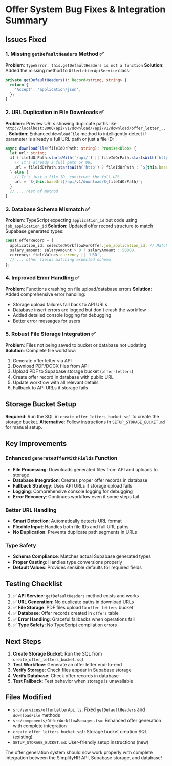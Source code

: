 # Offer System Bug Fixes & Integration Summary

## Issues Fixed

### 1. Missing `getDefaultHeaders` Method ✅
**Problem**: `TypeError: this.getDefaultHeaders is not a function`
**Solution**: Added the missing method to `OfferLetterApiService` class:
```typescript
private getDefaultHeaders(): Record<string, string> {
  return {
    'Accept': 'application/json',
  };
}
```

### 2. URL Duplication in File Downloads ✅
**Problem**: Preview URLs showing duplicate paths like `http://localhost:8000/api/v1/download//api/v1/download/offer_letter_...`
**Solution**: Enhanced `downloadFile` method to intelligently detect if parameter is already a full URL path or just a file ID:
```typescript
async downloadFile(fileIdOrPath: string): Promise<Blob> {
  let url: string;
  if (fileIdOrPath.startsWith('/api/') || fileIdOrPath.startsWith('http')) {
    // It's already a full path or URL
    url = fileIdOrPath.startsWith('http') ? fileIdOrPath : `${this.baseUrl}${fileIdOrPath}`;
  } else {
    // It's just a file ID, construct the full URL
    url = `${this.baseUrl}/api/v1/download/${fileIdOrPath}`;
  }
  // ... rest of method
}
```

### 3. Database Schema Mismatch ✅
**Problem**: TypeScript expecting `application_id` but code using `job_application_id`
**Solution**: Updated offer record structure to match Supabase generated types:
```typescript
const offerRecord = {
  application_id: selectedWorkflowForOffer.job_application_id, // Match types
  salary_amount: salaryAmount > 0 ? salaryAmount : 50000,
  currency: fieldValues.currency || 'USD',
  // ... other fields matching expected schema
};
```

### 4. Improved Error Handling ✅
**Problem**: Functions crashing on file upload/database errors
**Solution**: Added comprehensive error handling:
- Storage upload failures fall back to API URLs
- Database insert errors are logged but don't crash the workflow
- Added detailed console logging for debugging
- Better error messages for users

### 5. Robust File Storage Integration ✅
**Problem**: Files not being saved to bucket or database not updating
**Solution**: Complete file workflow:
1. Generate offer letter via API
2. Download PDF/DOCX files from API
3. Upload PDF to Supabase storage bucket (`offer-letters`)
4. Create offer record in database with public URL
5. Update workflow with all relevant details
6. Fallback to API URLs if storage fails

## Storage Bucket Setup

**Required**: Run the SQL in `create_offer_letters_bucket.sql` to create the storage bucket.
**Alternative**: Follow instructions in `SETUP_STORAGE_BUCKET.md` for manual setup.

## Key Improvements

### Enhanced `generateOfferWithFields` Function
- **File Processing**: Downloads generated files from API and uploads to storage
- **Database Integration**: Creates proper offer records in database
- **Fallback Strategy**: Uses API URLs if storage upload fails
- **Logging**: Comprehensive console logging for debugging
- **Error Recovery**: Continues workflow even if some steps fail

### Better URL Handling
- **Smart Detection**: Automatically detects URL format
- **Flexible Input**: Handles both file IDs and full URL paths
- **No Duplication**: Prevents duplicate path segments in URLs

### Type Safety
- **Schema Compliance**: Matches actual Supabase generated types
- **Proper Casting**: Handles type conversions properly
- **Default Values**: Provides sensible defaults for required fields

## Testing Checklist

1. ✅ **API Service**: `getDefaultHeaders` method exists and works
2. ✅ **URL Generation**: No duplicate paths in download URLs  
3. ✅ **File Storage**: PDF files upload to `offer-letters` bucket
4. ✅ **Database**: Offer records created in `offers` table
5. ✅ **Error Handling**: Graceful fallbacks when operations fail
6. ✅ **Type Safety**: No TypeScript compilation errors

## Next Steps

1. **Create Storage Bucket**: Run the SQL from `create_offer_letters_bucket.sql`
2. **Test Workflow**: Generate an offer letter end-to-end
3. **Verify Storage**: Check files appear in Supabase storage
4. **Verify Database**: Check offer records in database
5. **Test Fallback**: Test behavior when storage is unavailable

## Files Modified

- `src/services/offerLetterApi.ts`: Fixed `getDefaultHeaders` and `downloadFile` methods
- `src/components/OfferWorkflowManager.tsx`: Enhanced offer generation with complete integration
- `create_offer_letters_bucket.sql`: Storage bucket creation SQL (existing)
- `SETUP_STORAGE_BUCKET.md`: User-friendly setup instructions (new)

The offer generation system should now work properly with complete integration between the SimplifyHR API, Supabase storage, and database!
